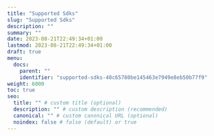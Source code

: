 ```yaml
---
title: "Supported Sdks"
slug: "Supported Sdks"
description: ""
summary: ""
date: 2023-08-21T22:49:34+01:00
lastmod: 2023-08-21T22:49:34+01:00
draft: true
menu:
  docs:
    parent: ""
    identifier: "supported-sdks-40c65780be145463e7949e8eb50b77f9"
weight: 6000
toc: true
seo:
  title: "" # custom title (optional)
  description: "" # custom description (recommended)
  canonical: "" # custom canonical URL (optional)
  noindex: false # false (default) or true
---
```

